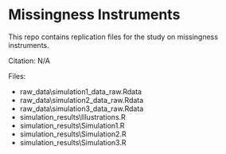 # Missingness Instruments
This repo contains replication files for the study on missingness instruments.

Citation:
N/A

Files:
- raw_data\simulation1_data_raw.Rdata
- raw_data\simulation2_data_raw.Rdata
- raw_data\simulation3_data_raw.Rdata
- simulation_results\Illustrations.R
- simulation_results\Simulation1.R
- simulation_results\Simulation2.R
- simulation_results\Simulation3.R
